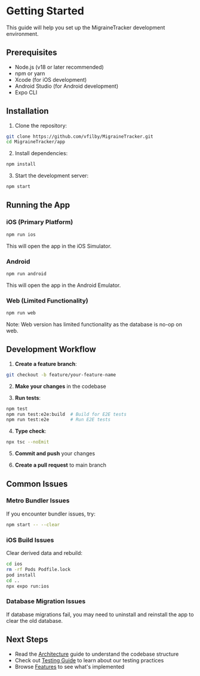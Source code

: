 # Getting Started

This guide will help you set up the MigraineTracker development environment.

## Prerequisites

- Node.js (v18 or later recommended)
- npm or yarn
- Xcode (for iOS development)
- Android Studio (for Android development)
- Expo CLI

## Installation

1. Clone the repository:
```bash
git clone https://github.com/vfilby/MigraineTracker.git
cd MigraineTracker/app
```

2. Install dependencies:
```bash
npm install
```

3. Start the development server:
```bash
npm start
```

## Running the App

### iOS (Primary Platform)

```bash
npm run ios
```

This will open the app in the iOS Simulator.

### Android

```bash
npm run android
```

This will open the app in the Android Emulator.

### Web (Limited Functionality)

```bash
npm run web
```

Note: Web version has limited functionality as the database is no-op on web.

## Development Workflow

1. **Create a feature branch**:
```bash
git checkout -b feature/your-feature-name
```

2. **Make your changes** in the codebase

3. **Run tests**:
```bash
npm test
npm run test:e2e:build  # Build for E2E tests
npm run test:e2e        # Run E2E tests
```

4. **Type check**:
```bash
npx tsc --noEmit
```

5. **Commit and push** your changes

6. **Create a pull request** to main branch

## Common Issues

### Metro Bundler Issues

If you encounter bundler issues, try:
```bash
npm start -- --clear
```

### iOS Build Issues

Clear derived data and rebuild:
```bash
cd ios
rm -rf Pods Podfile.lock
pod install
cd ..
npx expo run:ios
```

### Database Migration Issues

If database migrations fail, you may need to uninstall and reinstall the app to clear the old database.

## Next Steps

- Read the [Architecture](Architecture) guide to understand the codebase structure
- Check out [Testing Guide](Testing-Guide) to learn about our testing practices
- Browse [Features](Features) to see what's implemented
